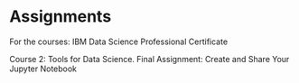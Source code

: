 # Assignments 
For the courses: IBM Data Science Professional Certificate

Course 2: Tools for Data Science. Final Assignment: Create and Share Your Jupyter Notebook
